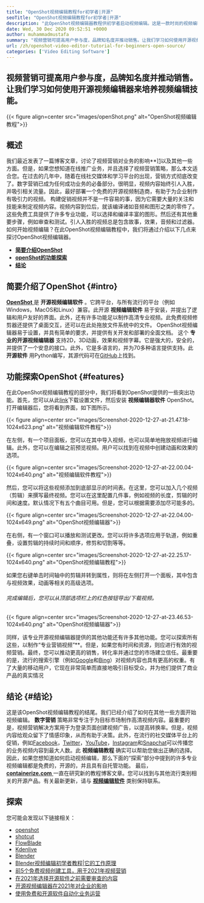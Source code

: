 ```yaml
---
title: "OpenShot视频编辑教程for初学者|开源" 
seoTitle: "OpenShot视频编辑教程for初学者|开源" 
description: "此OpenShot视频编辑器教程供初学者启动视频编辑。这是一款时尚的视频编辑器，提供3D动画等功能。" 
date: Wed, 30 Dec 2020 09:52:51 +0000
author: muhammadmustafa
summary: "视频营销可提高用户参与度，品牌知名度并推动销售。让我们学习如何使用开源视频编辑器来培养视频编辑技能。" 
url: /zh/openshot-video-editor-tutorial-for-beginners-open-source/
categories: ['Video Editing Software']
---
```


## 视频营销可提高用户参与度，品牌知名度并推动销售。让我们学习如何使用开源视频编辑器来培养视频编辑技能。

{{< figure align=center src="images/openShot.png" alt="OpenShot视频编辑教程">}}


## 概述
我们最近发表了一篇博客文章，讨论了视频营销对业务的影响**][1]以及其他一些方面。但是，如果您想知道在线推广业务，并且选择了视频营销策略，那么本文适合您。在过去的几年中，随着在线社交媒体和学习平台的出现，营销方式彻底改变了。数字营销已成为任何成功业务的必备部分。很明显，视频内容始终引人入胜，并吸引相关流量。因此，最好部署一个免费的开源视频制造商，有助于为企业制作有吸引力的视频。
构建促销视频并不是一件容易的事，因为它需要大量的关注和技能来制定视频内容。视频内容到位后，就该编译诸如音频和图形之类的零件了。这些免费工具提供了许多专业功能，可以选择和编译丰富的图形。然后还有其他重要步骤，例如审查和测试。引人入胜的视频总是包含故事，效果，音频和过滤器。如何开始视频编辑？在此OpenShot视频编辑教程中，我们将通过介绍以下几点来探讨OpenShot视频编辑器。
*  **[简要介绍OpenShot][2]**  
*  **[openShot的功能探索][3]**  
*  **[结论][4]**  

## 简要介绍了OpenShot {#intro}

[  **OpenShot** ][5]是  **开源视频编辑软件**  。它跨平台，与所有流行的平台（例如Windows，MacOS和Linux）兼容。此开源 **视频编辑软件**  易于安装，并提出了逻辑和用户友好的界面。此外，还有许多功能足以制作高清专业视频。此免费视频修剪器还提供了桌面交互，还可以在此处拖放文件系统中的文件。 OpenShot视频编辑器易于设置，并具有简单的要求，并提供有关开发和部署的全面文档。
这个  **专业的开源视频编辑器** 支持2D，3D动画，效果和视频字幕。它是强大的，安全的，并提供了一个安息的接口。此外，它是多语言的，并为70多种语言提供支持。此 **开源软件**  用Python编写，其源代码可在[GitHub][6]上找到。

## 功能探索OpenShot {#features}

在此OpenShot视频编辑教程的部分中，我们将看到OpenShot提供的一些突出功能。首先，您可以从此[link][7]下载设置文件，然后安装  **视频编辑器软件**  OpenShot。
打开编辑器后，您将看到界面，如下图所示。

{{< figure align=center src="images/Screenshot-2020-12-27-at-21.47.18-1024x623.png" alt="视频编辑软件教程">}}

在左侧，有一个项目面板，您可以在其中导入视频，也可以简单地拖放视频进行编辑。此外，您可以在编辑之前预览视频。用户可以找到在视频中创建动画和效果的选项。

{{< figure align=center src="images/Screenshot-2020-12-27-at-22.00.04-1024x640.png" alt="视频编辑软件教程">}}

然后，您可以将这些视频添加到底部显示的时间表。在这里，您可以加入几个视频（剪辑）来撰写最终视频。您可以在这里配置几件事，例如视频的长度，剪辑的时间和速度。默认情况下有五个曲目可用。但是，您可以根据需要添加尽可能多的。

{{< figure align=center src="images/Screenshot-2020-12-27-at-22.04.00-1024x649.png" alt="OpenShot视频编辑器">}}

在右侧，有一个窗口可以播放和测试更改。您可以将许多选项应用于轨道，例如重叠，设置剪辑的持续时间和顺序，修剪和切割等等。

{{< figure align=center src="images/Screenshot-2020-12-27-at-22.25.17-1024x640.png" alt="OpenShot视频编辑教程">}}

如果您右键单击时间轴中的剪辑并转到属性，则将在左侧打开一个面板，其中包含与视频效果，动画等相关的高级选项。

###### 完成编辑后，您可以从顶部选项栏上的红色按钮导出/下载视频。

{{< figure align=center src="images/Screenshot-2020-12-27-at-23.46.53-1024x640.png" alt="OpenShot视频编辑器">}}

同样，该专业开源视频编辑器提供的其他功能还有许多其他功能。您可以探索所有这些，以制作“专业营销视频”**。但是，如果您有时间和资源，则应进行有效的视频营销。最终，您可以推动更高的销售，转化率并通过您的市场建立信任。最重要的是，流行的搜索引擎（例如[Google][8]和[Bing][9]）对视频内容也具有更高的权重。有了大量的移动用户，它现在非常简单而直接地吸引目标受众，并为他们提供了商业产品的真实情况

## 结论 {#结论}

这是该OpenShot视频编辑教程的结尾。我们已经介绍了如何在其他一些方面开始视频编辑。  **数字营销** 策略非常专注于为目标市场制作高清视频内容。最重要的是，视频营销解决方案用于为登录页面创建视频广告，以提高转换率。但是，视频内容给观众留下了情感印象，从而有助于决策。此外，在流行的社交媒体平台上的促销，例如[Facebook][10]，[Twitter][11]，[YouTube][12]，[Instagram][13]和[Snapchat][14]可以传播您的业务视频内容到最大人数。此 **视频编辑教程**  确实可以帮助您做出正确的选择。因此，如果您想知道如何启动视频编辑，那么下面的“探索”部分中提到的许多专业视频编辑都是免费的，开源的，并且具有自托管功能。
最后，[  **containerize.com** ][15]一直在研究新的教程博客文章。您可以找到与其他流行类别相关的开源产品。有关最新更新，请与 **[视频编辑软件][16]**  类别保持联系。

## 探索
您可能会发现以下链接相关：
  * [openshot][5]
  * [shotcut][17]
  * [FlowBlade][18]
  * [Kdenlive][19]
  * [Blender][20]
  * [Blender视频编辑初学者教程|它的工作原理][21]
  * [前5个免费视频创建工具，用于2021年视频营销][22]
  * [在2021年选择开源软件之前需要审查的内容][23]
  * [开源视频编辑器在2021年对企业的影响][1]
  * [使用免费和开源软件自动化业务运营][24]



 [1]: https://blog.containerize.com/video-editing-software/how-video-editing-software-improves-business-video-marketing/
 [2]: #intro
 [3]: #features
 [4]: #Conclusion
 [5]: https://products.containerize.com/video-editing-software/openshot
 [6]: https://github.com/OpenShot/openshot-qt
 [7]: https://www.openshot.org/download/
 [8]: https://www.google.com/
 [9]: https://www.bing.com/
 [10]: https://www.facebook.com/
 [11]: https://twitter.com/home
 [12]: https://www.youtube.com/
 [13]: http://instagram.com
 [14]: https://www.snapchat.com/
 [15]: https://www.containerize.com/
 [16]: https://products.containerize.com/video-editing-software
 [17]: https://products.containerize.com/video-editing-software/shotcut
 [18]: https://products.containerize.com/video-editing-software/flowblade
 [19]: https://products.containerize.com/video-editing-software/kdenlive
 [20]: https://products.containerize.com/video-editing-software/blender
 [21]: https://blog.containerize.com/video-editing-software/blender-video-editing-tutorial-for-beginners/
 [22]: https://blog.containerize.com/video-editing-software/top-5-open-source-video-editor-software-for-video-marketing/
 [23]: https://blog.containerize.com/cmdb-software/things-to-review-before-opting-open-source-software-in-2021/
 [24]: https://blog.containerize.com/blogging/automate-business-operations-using-open-source-software/
